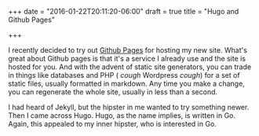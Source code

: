 +++
date = "2016-01-22T20:11:20-06:00"
draft = true
title = "Hugo and Github Pages"

+++

I recently decided to try out [Github Pages](https://pages.github.com/) for hosting my new site. What's great about Github pages is that it's a service I already use and the site is hosted for you. And with the advent of static site generators, you can trade in things like databases and PHP ( *cough* Wordpress *cough*) for a set of static files, usually formatted in markdown. Any time you make a change, you can regenerate the whole site, usually in less than a second.

I had heard of Jekyll, but the hipster in me wanted to try something newer. Then I came across Hugo. Hugo, as the name implies, is written in Go. Again, this appealed to my inner hipster, who is interested in Go. 

